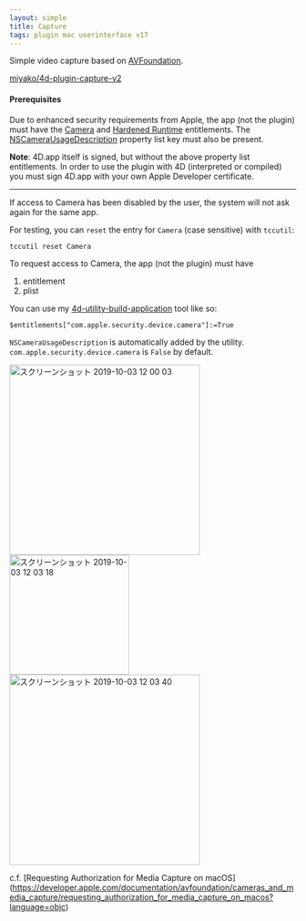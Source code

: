 ```yaml
---
layout: simple
title: Capture
tags: plugin mac userinterface v17
---
```


Simple video capture based on [AVFoundation](https://developer.apple.com/av-foundation/).

<!--more-->

[miyako/4d-plugin-capture-v2](https://github.com/miyako/4d-plugin-capture-v2)

#### Prerequisites

Due to enhanced security requirements from Apple, the app (not the plugin) must have the [Camera](https://developer.apple.com/documentation/bundleresources/entitlements/com_apple_security_device_camera?language=objc) and [Hardened Runtime](https://developer.apple.com/documentation/bundleresources/entitlements?language=objc) entitlements. The [NSCameraUsageDescription](https://developer.apple.com/documentation/bundleresources/information_property_list/nscamerausagedescription?language=objc) property list key must also be present.

**Note**: 4D.app itself is signed, but without the above property list entitlements. In order to use the plugin with 4D (interpreted or compiled) you must sign 4D.app with your own Apple Developer certificate.

---









If access to Camera has been disabled by the user, the system will not ask again for the same app.

For testing, you can ``reset`` the entry for ``Camera`` (case sensitive) with ``tccutil``:

```sh
tccutil reset Camera
```

To request access to Camera, the app (not the plugin) must have 

1. entitlement
1. plist 

You can use my [4d-utility-build-application](https://github.com/miyako/4d-utility-build-application) tool like so:

```
$entitlements["com.apple.security.device.camera"]:=True
```

``NSCameraUsageDescription`` is automatically added by the utility. ``com.apple.security.device.camera`` is ``False`` by default.


<img width="334" alt="スクリーンショット 2019-10-03 12 00 03" src="https://user-images.githubusercontent.com/1725068/66096245-58ac6a80-e5d5-11e9-9557-b6c2d3c0b328.png">

<img width="210" alt="スクリーンショット 2019-10-03 12 03 18" src="https://user-images.githubusercontent.com/1725068/66096398-ce183b00-e5d5-11e9-9b49-1252cd87b68a.png">

<img width="334" alt="スクリーンショット 2019-10-03 12 03 40" src="https://user-images.githubusercontent.com/1725068/66096420-da03fd00-e5d5-11e9-908c-13fc15a48b2a.png">

c.f. [Requesting Authorization for Media Capture on macOS] (https://developer.apple.com/documentation/avfoundation/cameras_and_media_capture/requesting_authorization_for_media_capture_on_macos?language=objc)
